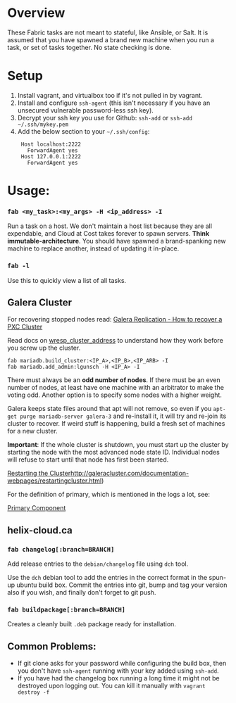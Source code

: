 # Overview
These Fabric tasks are not meant to stateful, like Ansible, or Salt. It is
assumed that you have spawned a brand new machine when you run a task,
or set of tasks together. No state checking is done.

# Setup

1. Install vagrant, and virtualbox too if it's not pulled in by vagrant.
2. Install and configure `ssh-agent` (this isn't necessary if you have
   an unsecured vulnerable password-less ssh key).
3. Decrypt your ssh key you use for Github: `ssh-add`
   or `ssh-add ~/.ssh/mykey.pem`
4. Add the below section to your `~/.ssh/config`:
   ```
    Host localhost:2222
      ForwardAgent yes
    Host 127.0.0.1:2222
      ForwardAgent yes
    ```

# Usage:

### `fab <my_task>:<my_args> -H <ip_address> -I`
Run a task on a host.  We don't maintain a host list because they are all
expendable, and Cloud at Cost takes forever to spawn servers. **Think
immutable-architecture**. You should have spawned a brand-spanking new
machine to replace another, instead of updating it in-place.

### `fab -l`
Use this to quickly view a list of all tasks.

## Galera Cluster
For recovering stopped nodes read:
[Galera Replication - How to recover a PXC Cluster](https://www.percona.com/blog/2014/09/01/galera-replication-how-to-recover-a-pxc-cluster/)

Read docs on [wresp_cluster_address](http://galeracluster.com/documentation-webpages/mysqlwsrepoptions.html#wsrep-cluster-address)
to understand how they work before you screw up the cluster.

    fab mariadb.build_cluster:<IP_A>,<IP_B>,<IP_ARB> -I
    fab mariadb.add_admin:lgunsch -H <IP_A> -I

There must always be an **odd number of nodes**. If there must be an even number
of nodes, at least have one machine with an arbitrator to make the voting odd.
Another option is to specify some nodes with a higher weight.

Galera keeps state files around that apt will not remove, so even if you
`apt-get purge mariadb-server galera-3` and re-install it, it will try
and re-join its cluster to recover. If weird stuff is happening, build a
fresh set of machines for a new cluster.

**Important**: If the whole cluster is shutdown, you must start up the
cluster by starting the node with the most advanced node state ID. Individual
nodes will refuse to start until that node has first been started.

[Restarting the Cluster]()http://galeracluster.com/documentation-webpages/restartingcluster.html)

For the definition of primary, which is mentioned in the logs a lot, see:

[Primary Component](http://galeracluster.com/documentation-webpages/glossary.html#term-primary-component)


## helix-cloud.ca

### `fab changelog[:branch=BRANCH]`
Add release entries to the `debian/changelog` file using `dch` tool.

Use the `dch` debian tool to add the entries in the correct format
in the spun-up ubuntu build box. Commit the entries into git, bump
and tag your version also if you wish, and finally don't forget to
git push.

### `fab buildpackage[:branch=BRANCH]`
Creates a cleanly built `.deb` package ready for installation.

## Common Problems:
- If git clone asks for your password while configuring the build box,
  then you don't have `ssh-agent` running with your key added using
  `ssh-add`.
- If you have had the changelog box running a long time it might not
  be destroyed upon logging out. You can kill it manually with
  `vagrant destroy -f`
